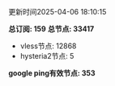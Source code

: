 更新时间2025-04-06 18:10:15

**总订阅: 159**
**总节点: 33417**
- vless节点: 12868
- hysteria2节点: 5

**google ping有效节点: 353**
